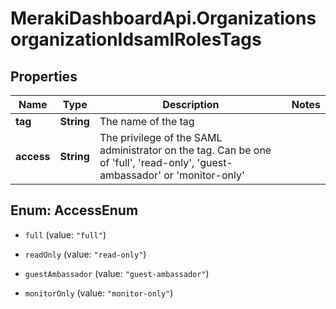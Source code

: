 # MerakiDashboardApi.OrganizationsorganizationIdsamlRolesTags

## Properties
Name | Type | Description | Notes
------------ | ------------- | ------------- | -------------
**tag** | **String** | The name of the tag | 
**access** | **String** | The privilege of the SAML administrator on the tag. Can be one of 'full', 'read-only', 'guest-ambassador' or 'monitor-only' | 


<a name="AccessEnum"></a>
## Enum: AccessEnum


* `full` (value: `"full"`)

* `readOnly` (value: `"read-only"`)

* `guestAmbassador` (value: `"guest-ambassador"`)

* `monitorOnly` (value: `"monitor-only"`)




